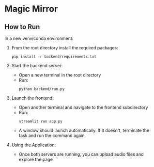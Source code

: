 # Magic Mirror

## How to Run
In a new venv/conda environment:

1. From the root directory install the required packages:
   ```
   pip install -r backend/requirements.txt
   ```

2. Start the backend server:
   - Open a new terminal in the root directory
   - Run:
     ```
     python backend/run.py
     ```

3. Launch the frontend:
   - Open another terminal and navigate to the frontend subdirectory
   - Run:
     ```
     streamlit run app.py
     ```
   - A window should launch automatically. If it doesn't, terminate the task and run the command again.

4. Using the Application:
   - Once both servers are running, you can upload audio files and explore the page